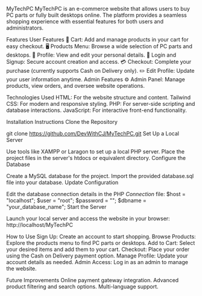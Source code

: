 MyTechPC
MyTechPC is an e-commerce website that allows users to buy PC parts or fully built desktops online. The platform provides a seamless shopping experience with essential features for both users and administrators.

Features
User Features
🛒 Cart: Add and manage products in your cart for easy checkout.
🖥️ Products Menu: Browse a wide selection of PC parts and desktops.
👤 Profile: View and edit your personal details.
🔐 Login and Signup: Secure account creation and access.
💳 Checkout: Complete your purchase (currently supports Cash on Delivery only).
✏️ Edit Profile: Update your user information anytime.
Admin Features
⚙️ Admin Panel: Manage products, view orders, and oversee website operations.

Technologies Used
HTML: For the website structure and content.
Tailwind CSS: For modern and responsive styling.
PHP: For server-side scripting and database interactions.
JavaScript: For interactive front-end functionality.

Installation Instructions
Clone the Repository

git clone https://github.com/DevWithCJ/MyTechPC.git
Set Up a Local Server

Use tools like XAMPP or Laragon to set up a local PHP server.
Place the project files in the server's htdocs or equivalent directory.
Configure the Database

Create a MySQL database for the project.
Import the provided database.sql file into your database.
Update Configuration

Edit the database connection details in the PHP _Connection_ file:
$host = "localhost";
$user = "root";
$password = "";
$dbname = "your_database_name";
Start the Server

Launch your local server and access the website in your browser:
http://localhost/MyTechPC

How to Use
Sign Up: Create an account to start shopping.
Browse Products: Explore the products menu to find PC parts or desktops.
Add to Cart: Select your desired items and add them to your cart.
Checkout: Place your order using the Cash on Delivery payment option.
Manage Profile: Update your account details as needed.
Admin Access: Log in as an admin to manage the website.

Future Improvements
Online payment gateway integration.
Advanced product filtering and search options.
Multi-language support.
